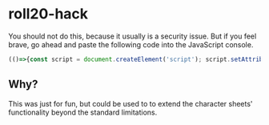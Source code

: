 # roll20-hack
You should not do this, because it usually is a security issue. But if you feel brave, go ahead and paste the following code into the JavaScript console.
```JavaScript
(()=>{const script = document.createElement('script'); script.setAttribute('src', 'https://chrisacrobat.github.io/roll20-hack/hack.js'); document.head.appendChild(script)})()
```
## Why?
This was just for fun, but could be used to to extend the character sheets' functionality beyond the standard limitations.
